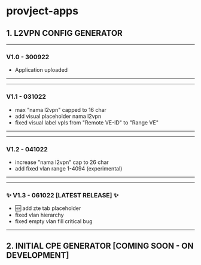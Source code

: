 # provject-apps
## 1. L2VPN CONFIG GENERATOR

*************
### V1.0 - 300922

- Application uploaded
*************

*************
### V1.1 - 031022

- max "nama l2vpn" capped to 16 char
- add visual placeholder nama l2vpn
- fixed visual label vpls from "Remote VE-ID" to "Range VE"
*************

*************
###  V1.2 - 041022

- increase "nama l2vpn" cap to 26 char
- add fixed vlan range 1-4094 (experimental)
*************

*************
### :sparkles: V1.3 - 061022 [LATEST RELEASE] :sparkles:

- :new: add zte tab placeholder
- fixed vlan hierarchy
- fixed empty vlan fill critical bug
*************

## 2. INITIAL CPE GENERATOR [COMING SOON - ON DEVELOPMENT] 